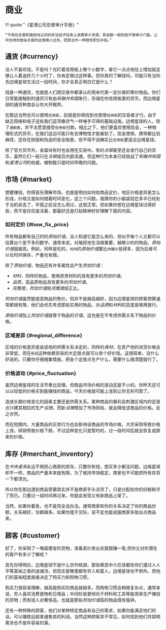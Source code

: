 # 商业
!!! quote "《星港公司总督审计手册》"

    “不用在总督和殖民地之间的非法经济往来上浪费审计资源，其金额一般较低不够审计门槛。公司也倾向放纵总督的这类微小过失，把其当作一种隐性职位补贴。”

## 通货 {#currency}
没人不喜欢钱，不是吗？光盯着信用板上哪个小数字，看它一点点地往上增加就足够让人着迷好几个小时了，你肯定做过这种事。但你真的了解钱吗，可能只有当你去边境星球生活过一段时间，你才会真正明白它是什么？

钱是一种通货，也就是人们用交易中都承认的用来代表一定价值的等价物品。你们日常能接触到的通货只有由*和融共和国*发行，存储在你信用板里的货币。而边境星球的通货种类会让你大开眼界。

在那边当然也可以使用`信用板`，前提是你得找到也使用`信用板`的交易者才行。由于缺乏网络和电子这些我们这项像空气一样唾手可得的基础设施，边境星球的人，除了`通勤客`，并不太愿意接受`信用板`付款。相比之下，他们更喜欢使用现金，一种物理形式的货币，在我们这边可能只有去博物馆才能看到了。现金使用，携带都比较麻烦，还存在损毁和伪造的安全隐患，但不得不说确实比`信用板`更适合边境星球。

除了官方货币外，金属块有时也会用在交易中。有的*合联*甚至还会发行自己的货币，虽然它们一般只在*合联*成员内部流通，但这种行为本身已经挑战了*和融共和国*和*星港公司*的权威，被制裁只是时间早晚的问题。

## 市场 {#market}
想要赚钱，你得首先理解市场，也就是明白如何给商品定价，地区价格差异是怎么形成，价格又是如何随着时间变化，这三个问题。我猜你的小脑袋现在多半已经处于当机状态了，毕竟之前没怎么用过，这很正常。但如果你想在边境星球过得好些，而不是仅仅是活着，那最好还是打起精神好好理解下面的内容。

### 如何定价 {#how_fix_price}
所有物品都有自己的的*原始价值*，没人知道它是怎么来的，但似乎每个人又都可以估算出个差不多的数字。通常来说，对殖民地生活越重要，越稀少的的物品，*原始价值*就越高。例如，同样是吃的，`炖肉`的*原始价值*要比`肉罐头`低得多，因为后者可以长时间保存，产量也有限。

除了*原始价值*，物品还有许多属性会产生*附加价值*：

- *材料*，同样的物品，使用昂贵材料的具有更多的*附加价值*。
- *品质*，高品质物品具有更多的*附加价值*。
- *完整度*，*附加价值*和*完整度*成正比。

*附加价值*虽然能提高物品的售价，但并不是越高越好，因为边境星球的顾客预算通常都很有限，他们会优先考虑那些实用的物品，对*品质*和*材料*的态度是够用就行。

*原始价值*加上*附加价值*就等于物品的*价值*，这也是在不考虑供需关系下物品的价格。

### 区域差异 {#regional_difference}
区域的价格差异是由该地的供需关系决定的，同样的*食材*，在其产地的进货价格会非常低，而在`枢纽`这种依赖贸易的大定居点就可以卖个好价钱。这很简单，没什么好说的，只要你仔细搜集情报，把各个定居点生产什么，需要什么搞清楚就行了。

### 价格波动 {#price_fluctuation}
虽然边境星球的生活节奏比较慢，但商品市场价格的波动还是不小的。你昨天还可以以较低的价格买到能赚钱的商品，今天价格就可能上涨到让你无利可图了。

造成长期价格变化的因素主要还是供需关系。某种商品的暴利会刺激区域内的定居点兴建其相应的生产*设施*，而新*设施*增加了市场供给，就会降低该商品的价格。反之亦然。

而在短期内，大量商品的买卖行为也会影响该商品的市场价格。大宗采购导致价格上涨，倾销导致价格下跌。不过这种变化只是暂时的，过一段时间后就会恢复成原来的价格。

## 库存 {#merchant_inventory}
在*中央星系*永远不用担心商家的库存，只要你有钱，想买多少都没问题。边缘星球却不一样，商品的产量本来就有限，为了维持市场稳定，商家也不可能把所有存货一下都清光。

所以你在那边遇到商品受罄其实并不是商家手头没货了，只是分配给你的份额耗尽了而已。只要过一段时间再过来，你就会发现又有新商品上架了。

当然，如果你着急，也不是完全没办法。通常商家和你的关系决定了你的商品份额，关系越好，份额越多。如果你擅于交际，说不定也能说服商家多放出点商品来。

## 顾客 {#customer}
好了，你采购了一堆超便宜的货物，准备高价卖出去狠狠赚一笔,但你又对你潜在的客户有多少了解呢？

首先你得明白，边境星球不是什么世外桃源。那些移民中介应该都给你们灌过人人平等富裕之类的迷魂汤，但现实是哪里都有穷人和富人，边境星球也不例外。而他们的富裕程度直接决定了购买力和购物习惯。

购买力很容易理解，越高能购买的商品就越多。而购物习惯会稍微复杂点，通常来说，穷人喜欢消费食物和日用品；中间阶层更倾向于材料和工具等能用来生产赚钱的货物；而有钱人对奢侈品，也就是那些*附加价值*高的物品情有独钟。

还有一种特殊的顾客，他们对某种特定商品有自己的需求，如果你能满足他们的话，可以赚取远超普通售卖的利润。当然这种顾客并不常见，如何找到他们并探明需求也不是件容易的事。
